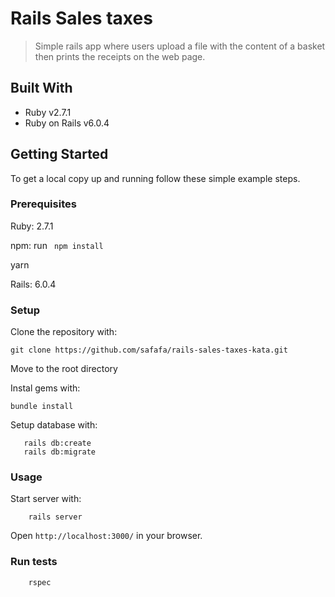 # Rails Sales taxes

> Simple rails app where users upload a file with the content of a basket then prints the receipts on the web page.


## Built With

- Ruby v2.7.1
- Ruby on Rails v6.0.4

## Getting Started

To get a local copy up and running follow these simple example steps.

### Prerequisites

Ruby: 2.7.1

npm: run <code> npm install </code>

yarn

Rails: 6.0.4


### Setup

Clone the repository with:
```
git clone https://github.com/safafa/rails-sales-taxes-kata.git
```
Move to the root directory

Instal gems with:

```
bundle install
```

Setup database with:

```
   rails db:create
   rails db:migrate
```



### Usage

Start server with:

```
    rails server
```

Open `http://localhost:3000/` in your browser.

### Run tests

```
    rspec 
```
